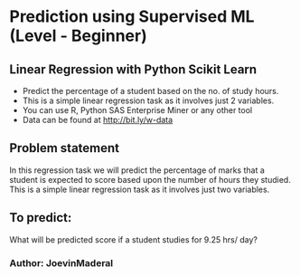 # Prediction using Supervised ML (Level - Beginner)


## **Linear Regression with Python Scikit Learn**
- Predict the percentage of a student based on the no. of study hours.
- This is a simple linear regression task as it involves just 2 variables.
- You can use R, Python SAS Enterprise Miner or any other tool
- Data can be found at http://bit.ly/w-data

## **Problem statement**
In this regression task we will predict the percentage of marks that a student is expected to score based upon the number of hours they studied. This is a simple linear regression task as it involves just two variables.

## To predict:
What will be predicted score if a student studies for 9.25 hrs/ day?

### Author: JoevinMaderal
